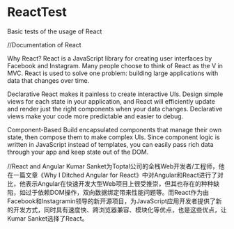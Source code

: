 # ReactTest
Basic tests of the usage of React

//Documentation of React

Why React?
React is a JavaScript library for creating user interfaces by Facebook and Instagram. Many people choose to think of React as the V in MVC.
React is used to solve one problem: building large applications with data that changes over time.

Declarative
React makes it painless to create interactive UIs. Design simple views for each state in your application, and React will efficiently update and render just the right components when your data changes.
Declarative views make your code more predictable and easier to debug.

Component-Based
Build encapsulated components that manage their own state, then compose them to make complex UIs.
Since component logic is written in JavaScript instead of templates, you can easily pass rich data through your app and keep state out of the DOM.


//React and Angular
Kumar Sanket为Toptal公司的全栈Web开发者/工程师，他在一篇文章《Why I Ditched Angular for React》中对Angular和React进行了对比，他表示Angular在快速开发大型Web项目上很受推崇，但其也存在的种种缺陷，如过于依赖DOM操作，双向数据绑定带来性能问题等。而React作为由Facebook和Instagramin领导的新开源项目，为JavaScript应用开发者提供了新的开发方式，同时具有速度快、跨浏览器兼容、模块化等优点，也是这些优点，让Kumar Sanket选择了React。
